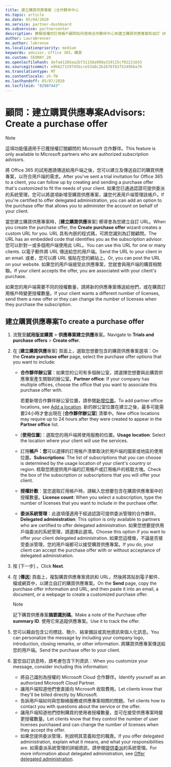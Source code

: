 ```yaml
---
title: 建立購買供應專案 |合作夥伴中心
ms.topic: article
ms.date: 05/04/2020
ms.service: partner-dashboard
ms.subservice: partnercenter
description: 瞭解授權的訂用帳戶顧問如何使用合作夥伴中心來建立購買供應專案和自訂 URL，以包含在 Office 365 試用邀請中。
author: LauraBrenner
ms.author: labrenne
ms.localizationpriority: medium
keywords: advisor，office 365，購買
ms.custom: SEOMAY.20
ms.openlocfilehash: defa41285aa2bf31158a900a319115cf02221655
ms.sourcegitcommit: e9b627159745bcce53a8c2b1676f63f5249bba76
ms.translationtype: MT
ms.contentlocale: zh-TW
ms.lasthandoff: 05/07/2020
ms.locfileid: "82907443"
---
```

# <a name="advisors-create-a-purchase-offer"></a><span data-ttu-id="f2498-104">顧問：建立購買供應專案</span><span class="sxs-lookup"><span data-stu-id="f2498-104">Advisors: Create a purchase offer</span></span>

> [!NOTE]
> <span data-ttu-id="f2498-105">這項功能僅適用于已獲授權訂閱顧問的 Microsoft 合作夥伴。</span><span class="sxs-lookup"><span data-stu-id="f2498-105">This feature is only available to Microsoft partners who are authorized subscription advisors.</span></span>

<span data-ttu-id="f2498-106">將 Office 365 的試用邀請傳送給用戶端之後，您可以建立及傳送自訂的購買供應專案，以符合用戶端的需求。</span><span class="sxs-lookup"><span data-stu-id="f2498-106">After you've sent a trial invitation for Office 365 to a client, you can follow up by creating and sending a purchase offer that's customized to fit the needs of your client.</span></span> <span data-ttu-id="f2498-107">如果您已通過認證可提供委派的系統管理，您可以將選項新增至購買供應專案，讓您代表用戶端管理該帳戶。</span><span class="sxs-lookup"><span data-stu-id="f2498-107">If you're certified to offer delegated administration, you can add an option to the purchase offer that allows you to administer the account on behalf of your client.</span></span>

<span data-ttu-id="f2498-108">當您建立購買供應專案時，[**建立購買供應**專案] 嚮導會為您建立自訂 URL。</span><span class="sxs-lookup"><span data-stu-id="f2498-108">When you create the purchase offer, the **Create purchase offer** wizard creates a custom URL for you.</span></span> <span data-ttu-id="f2498-109">URL 具有內嵌的程式碼，可將您識別為訂閱顧問。</span><span class="sxs-lookup"><span data-stu-id="f2498-109">The URL has an embedded code that identifies you as the subscription advisor.</span></span> <span data-ttu-id="f2498-110">您可以針對一或多個用戶端使用此 URL。</span><span class="sxs-lookup"><span data-stu-id="f2498-110">You can use this URL for one or many clients.</span></span> <span data-ttu-id="f2498-111">以電子郵件將 URL 傳送給您的用戶端。</span><span class="sxs-lookup"><span data-stu-id="f2498-111">Send the URL to your client in an email.</span></span> <span data-ttu-id="f2498-112">或者，您可以將 URL 張貼在您的網站上。</span><span class="sxs-lookup"><span data-stu-id="f2498-112">Or, you can post the URL on your website.</span></span> <span data-ttu-id="f2498-113">如果您的用戶端接受此供應專案，您就會與用戶端的購買相關聯。</span><span class="sxs-lookup"><span data-stu-id="f2498-113">If your client accepts the offer, you are associated with your client's purchase.</span></span>

<span data-ttu-id="f2498-114">如果您的用戶端需要不同的授權數量，請將新的供應專案傳送給他們，或在購買訂用帳戶時變更授權數量。</span><span class="sxs-lookup"><span data-stu-id="f2498-114">If your client wants a different number of licenses, send them a new offer or they can change the number of licenses when they purchase the subscription.</span></span> 

## <a name="to-create-a-purchase-offer"></a><span data-ttu-id="f2498-115">建立購買供應專案</span><span class="sxs-lookup"><span data-stu-id="f2498-115">To create a purchase offer</span></span>

1. <span data-ttu-id="f2498-116">流覽至**試用版並購買** > **供應專案建立供應**專案。</span><span class="sxs-lookup"><span data-stu-id="f2498-116">Navigate to **Trials and purchase offers** > **Create offer**.</span></span>

2. <span data-ttu-id="f2498-117">在 [**建立購買供應**專案] 頁面上，選取您想要包含的購買供應專案選項：</span><span class="sxs-lookup"><span data-stu-id="f2498-117">On the **Create purchase offer** page, select the purchase offer options that you want to include:</span></span>

    - <span data-ttu-id="f2498-118">**合作夥伴辦公室**：如果您的公司有多個辦公室，請選擇您想要與此購買供應專案產生關聯的辦公室。</span><span class="sxs-lookup"><span data-stu-id="f2498-118">**Partner office**: If your company has multiple offices, choose the office that you want to associate this purchase offer with.</span></span>

        <span data-ttu-id="f2498-119">若要新增合作夥伴辦公室位置，請參閱[新增位置](manage-locations.md)。</span><span class="sxs-lookup"><span data-stu-id="f2498-119">To add partner office locations, see [Add a location](manage-locations.md).</span></span> <span data-ttu-id="f2498-120">新的辦公室位置在建立之後，最多可能需要24小時才會出現在 [**合作夥伴辦公室**] 清單中。</span><span class="sxs-lookup"><span data-stu-id="f2498-120">New office locations may require up to 24 hours after they were created to appear in the **Partner office** list.</span></span>

    - <span data-ttu-id="f2498-121">[**使用位置**]：選取您的用戶端將使用服務的位置。</span><span class="sxs-lookup"><span data-stu-id="f2498-121">**Usage location**: Select the location where your client will use the services.</span></span>
    - <span data-ttu-id="f2498-122">訂用**帳戶：您**可以選擇的訂用帳戶清單取決於用戶端的國家或地區的使用位置。</span><span class="sxs-lookup"><span data-stu-id="f2498-122">**Subscriptions**: The list of subscriptions that you can choose is determined by the usage location of your client's country or region.</span></span> <span data-ttu-id="f2498-123">核取您將提供用戶端的訂用帳戶或訂用帳戶的核取方塊。</span><span class="sxs-lookup"><span data-stu-id="f2498-123">Check the box of the subscription or subscriptions that you will offer your client.</span></span>
    - <span data-ttu-id="f2498-124">**授權計數**：當您選取訂用帳戶時，請輸入您想要包含在購買供應專案中的授權數量。</span><span class="sxs-lookup"><span data-stu-id="f2498-124">**License count**: When you select a subscription, type the number of licenses that you want to include in the purchase offer.</span></span>
    - <span data-ttu-id="f2498-125">**委派系統管理**：此選項僅適用于經過認證可提供委派管理的合作夥伴。</span><span class="sxs-lookup"><span data-stu-id="f2498-125">**Delegated administration**: This option is only available to partners who are certified to offer delegated administration.</span></span> <span data-ttu-id="f2498-126">如果您想要提供用戶端委派的系統管理，請選擇此選項。</span><span class="sxs-lookup"><span data-stu-id="f2498-126">Choose this option if you want to offer your client delegated administration.</span></span> <span data-ttu-id="f2498-127">如果您這樣做，不論是否接受委派管理，您的用戶端都可以接受購買供應專案。</span><span class="sxs-lookup"><span data-stu-id="f2498-127">If you do, your client can accept the purchase offer with or without acceptance of delegated administration.</span></span>

3. <span data-ttu-id="f2498-128">按 [下一步]  。</span><span class="sxs-lookup"><span data-stu-id="f2498-128">Click **Next**.</span></span>

4. <span data-ttu-id="f2498-129">在 [**傳送**] 頁面上，複製購買供應專案資訊和 URL，然後將其貼到電子郵件、檔或網頁中，以建立自訂的購買供應專案。</span><span class="sxs-lookup"><span data-stu-id="f2498-129">On the **Send** page, copy the purchase offer information and URL, and then paste it into an email, a document, or a webpage to create a customized purchase offer.</span></span>

    > [!NOTE]
    > <span data-ttu-id="f2498-130">記下購買供應專案**摘要識別碼**。</span><span class="sxs-lookup"><span data-stu-id="f2498-130">Make a note of the Purchase offer **summary ID**.</span></span> <span data-ttu-id="f2498-131">使用它來追蹤供應專案。</span><span class="sxs-lookup"><span data-stu-id="f2498-131">Use it to track the offer.</span></span>

5. <span data-ttu-id="f2498-132">您可以藉由包含公司標誌、簡介、結束備註或其他資訊來個人化訊息。</span><span class="sxs-lookup"><span data-stu-id="f2498-132">You can personalize the message by including your company logo, introduction, closing remarks, or other information.</span></span> <span data-ttu-id="f2498-133">將購買供應專案傳送給您的用戶端。</span><span class="sxs-lookup"><span data-stu-id="f2498-133">Send the purchase offer to your client.</span></span>

6. <span data-ttu-id="f2498-134">當您自訂訊息時，請考慮包含下列資訊：</span><span class="sxs-lookup"><span data-stu-id="f2498-134">When you customize your message, consider including this information:</span></span>

    - <span data-ttu-id="f2498-135">將自己識別為授權的 Microsoft Cloud 合作夥伴。</span><span class="sxs-lookup"><span data-stu-id="f2498-135">Identify yourself as an authorized Microsoft Cloud Partner.</span></span>
    - <span data-ttu-id="f2498-136">讓用戶端知道他們會直接向 Microsoft 收取費用。</span><span class="sxs-lookup"><span data-stu-id="f2498-136">Let clients know that they'll be billed directly by Microsoft.</span></span>
    - <span data-ttu-id="f2498-137">告訴用戶端如何與您聯絡服務或供應專案相關的問題。</span><span class="sxs-lookup"><span data-stu-id="f2498-137">Tell clients how to contact you with questions about the service or the offer.</span></span>
    - <span data-ttu-id="f2498-138">讓用戶端知道他們控制購買的使用者授權數量，並可在接受供應專案時變更授權數量。</span><span class="sxs-lookup"><span data-stu-id="f2498-138">Let clients know that they control the number of user licenses purchased and can change the number of licenses when they accept the offer.</span></span>
    - <span data-ttu-id="f2498-139">如果您提供委派管理，則說明其意義和您的職責。</span><span class="sxs-lookup"><span data-stu-id="f2498-139">If you offer delegated administration, explain what it means, and what your responsibilities are.</span></span> <span data-ttu-id="f2498-140">如需委派系統管理的詳細資訊，請參閱[提供委派](customers_revoke_admin_privileges.md)的系統管理。</span><span class="sxs-lookup"><span data-stu-id="f2498-140">For more information about delegated administration, see [Offer delegated administration](customers_revoke_admin_privileges.md).</span></span>
